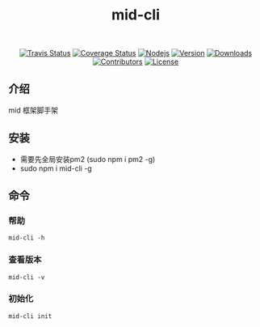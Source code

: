 <h1 align="center">
  mid-cli
</h1>
<br>
<p align="center">
  <a href="https://travis-ci.org/xudeming208/mid-cli"><img src="https://travis-ci.org/xudeming208/mid-cli.svg?branch=master" alt="Travis Status"></a>
  <a href='https://coveralls.io/github/xudeming208/mid-cli'><img src='https://coveralls.io/repos/github/xudeming208/mid-cli/badge.svg' alt='Coverage Status' /></a>
  <a href="https://nodejs.org"><img src="https://img.shields.io/node/v/mid-cli.svg" alt="Nodejs"></a>
  <a href="https://www.npmjs.com/package/mid-cli"><img src="https://img.shields.io/npm/v/mid-cli.svg" alt="Version"></a>
  <a href="https://npmcharts.com/compare/mid-cli?minimal=true"><img src="https://img.shields.io/npm/dm/mid-cli.svg" alt="Downloads"></a>
  <a href="https://github.com/xudeming208/mid-cli/graphs/contributors"><img src="https://img.shields.io/github/contributors/xudeming208/mid-cli.svg" alt="Contributors"></a>
  <a href="https://www.npmjs.com/package/mid-cli"><img src="https://img.shields.io/github/license/xudeming208/mid-cli.svg" alt="License"></a>
</p>

## 介绍
mid 框架脚手架

## 安装
- 需要先全局安装pm2 (sudo npm i pm2 -g)
- sudo npm i mid-cli -g

## 命令
### 帮助
`
mid-cli -h
`
### 查看版本
`
mid-cli -v
`
### 初始化
`
mid-cli init
`